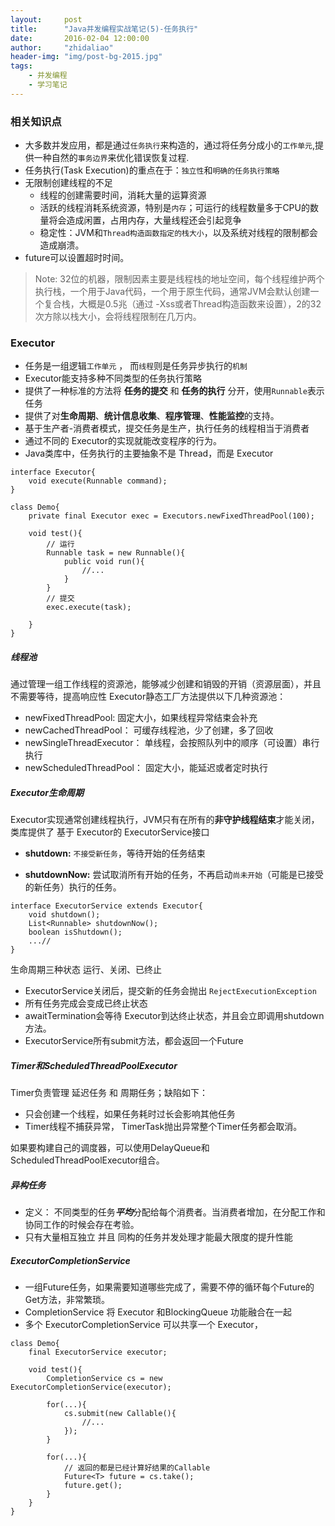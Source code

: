 ```yaml
---
layout:     post
title:      "Java并发编程实战笔记(5)-任务执行"
date:       2016-02-04 12:00:00
author:     "zhidaliao"
header-img: "img/post-bg-2015.jpg"
tags:
    - 并发编程
    - 学习笔记
---
```



### 相关知识点

- 大多数并发应用，都是通过`任务执行`来构造的，通过将任务分成小的`工作单元`,提供一种自然的`事务边界`来优化错误恢复过程.
- 任务执行(Task Execution)的重点在于：`独立性`和`明确的任务执行策略`
- 无限制创建线程的不足
	- 线程的创建需要时间，消耗大量的运算资源
	- 活跃的线程消耗系统资源，特别是`内存`；可运行的线程数量多于CPU的数量将会造成闲置，占用内存，大量线程还会引起竞争
	- 稳定性：JVM和`Thread构造函数指定的栈大小`，以及系统对线程的限制都会造成崩溃。
- future可以设置超时时间。


> Note:
> 32位的机器，限制因素主要是线程栈的地址空间，每个线程维护两个执行栈，一个用于Java代码，一个用于原生代码，通常JVM会默认创建一个复合栈，大概是0.5兆（通过 -Xss或者Thread构造函数来设置），2的32次方除以栈大小，会将线程限制在几万内。


### Executor

- 任务是一组逻辑`工作单元` ， 而`线程`则是任务异步执行的`机制`
- Executor能支持多种不同类型的任务执行策略
- 提供了一种标准的方法将 **任务的提交** 和 **任务的执行** 分开，使用`Runnable`表示任务
- 提供了对**生命周期**、**统计信息收集**、**程序管理**、**性能监控**的支持。
- 基于生产者-消费者模式，提交任务是生产，执行任务的线程相当于消费者
- 通过不同的 Executor的实现就能改变程序的行为。
- Java类库中，任务执行的主要抽象不是 Thread，而是 Executor

```
interface Executor{
	void execute(Runnable command);
}
```


```
class Demo{
	private final Executor exec = Executors.newFixedThreadPool(100);
	
	void test(){
		// 运行
		Runnable task = new Runnable(){
			public void run(){
				//...
			}
		}
		// 提交
		exec.execute(task);
		
	}
}	
```


##### 线程池

通过管理一组工作线程的资源池，能够减少创建和销毁的开销（资源层面），并且不需要等待，提高响应性
Executor静态工厂方法提供以下几种资源池：
- newFixedThreadPool: 固定大小，如果线程异常结束会补充
- newCachedThreadPool： 可缓存线程池，少了创建，多了回收
- newSingleThreadExecutor： 单线程，会按照队列中的顺序（可设置）串行执行
- newScheduledThreadPool： 固定大小，能延迟或者定时执行


##### Executor生命周期

Executor实现通常创建线程执行，JVM只有在所有的**非守护线程结束**才能关闭，
类库提供了 基于 Executor的 ExecutorService接口

- **shutdown:** `不接受新任务`，等待开始的任务结束

- **shutdownNow:** 尝试取消所有开始的任务，不再启动`尚未开始`（可能是已接受的新任务）执行的任务。

```
interface ExecutorService extends Executor{
	void shutdown();
	List<Runnable> shutdownNow();
	boolean isShutdown();
	...//
}
```

生命周期三种状态 运行、关闭、已终止



- ExecutorService关闭后，提交新的任务会抛出 `RejectExecutionException`
- 所有任务完成会变成已终止状态
- awaitTermination会等待 Executor到达终止状态，并且会立即调用shutdown方法。
- ExecutorService所有submit方法，都会返回一个Future


##### Timer和ScheduledThreadPoolExecutor

Timer负责管理 延迟任务 和 周期任务；缺陷如下：
- 只会创建一个线程，如果任务耗时过长会影响其他任务
- Timer线程不捕获异常， TimerTask抛出异常整个Timer任务都会取消。

如果要构建自己的调度器，可以使用DelayQueue和ScheduledThreadPoolExecutor组合。



##### 异构任务

- 定义： 不同类型的任务***平均***分配给每个消费者。当消费者增加，在分配工作和协同工作的时候会存在考验。
- 只有大量相互独立 并且 同构的任务并发处理才能最大限度的提升性能




##### ExecutorCompletionService

- 一组Future任务，如果需要知道哪些完成了，需要不停的循环每个Future的Get方法，非常繁琐。
- CompletionService 将 Executor 和BlockingQueue 功能融合在一起
- 多个 ExecutorCompletionService 可以共享一个 Executor，

```
class Demo{
	final ExecutorService executor;

	void test(){
		CompletionService cs = new ExecutorCompletionService(executor); 
		
		for(...){
			cs.submit(new Callable(){
				//...
			});
		}

		for(...){
			// 返回的都是已经计算好结果的Callable
			Future<T> future = cs.take();
			future.get();
		}
	}
}

```










